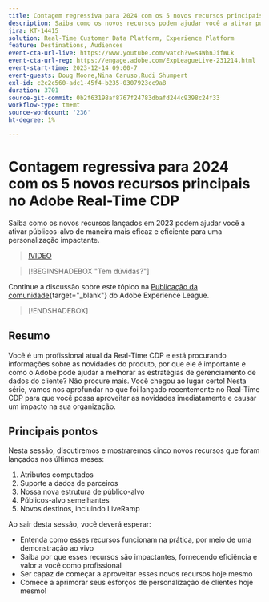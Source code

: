 ```yaml
---
title: Contagem regressiva para 2024 com os 5 novos recursos principais no Adobe Real-Time CDP
description: Saiba como os novos recursos podem ajudar você a ativar públicos-alvo de forma mais eficaz e eficiente para uma personalização impactante.
jira: KT-14415
solution: Real-Time Customer Data Platform, Experience Platform
feature: Destinations, Audiences
event-cta-url-live: https://www.youtube.com/watch?v=s4WhnJifWLk
event-cta-url-reg: https://engage.adobe.com/ExpLeagueLive-231214.html
event-start-time: 2023-12-14 09:00-7
event-guests: Doug Moore,Nina Caruso,Rudi Shumpert
exl-id: c2c2c560-adc1-45f4-b235-0307923cc9a8
duration: 3701
source-git-commit: 0b2f63198af8767f24783dbafd244c9398c24f33
workflow-type: tm+mt
source-wordcount: '236'
ht-degree: 1%

---
```


# Contagem regressiva para 2024 com os 5 novos recursos principais no Adobe Real-Time CDP

Saiba como os novos recursos lançados em 2023 podem ajudar você a ativar públicos-alvo de maneira mais eficaz e eficiente para uma personalização impactante.

>[!VIDEO](https://video.tv.adobe.com/v/3425754/?quality=12&learn=on)

>[!BEGINSHADEBOX &quot;Tem dúvidas?&quot;]

Continue a discussão sobre este tópico na [Publicação da comunidade](https://experienceleaguecommunities.adobe.com/t5/real-time-customer-data-platform/experience-league-live-post-session-discussion-countdown-to-2024/m-p/639558#M14){target="_blank"} do Adobe Experience League.

>[!ENDSHADEBOX]

## Resumo

Você é um profissional atual da Real-Time CDP e está procurando informações sobre as novidades do produto, por que ele é importante e como o Adobe pode ajudar a melhorar as estratégias de gerenciamento de dados do cliente? Não procure mais. Você chegou ao lugar certo! Nesta série, vamos nos aprofundar no que foi lançado recentemente no Real-Time CDP para que você possa aproveitar as novidades imediatamente e causar um impacto na sua organização.

## Principais pontos

Nesta sessão, discutiremos e mostraremos cinco novos recursos que foram lançados nos últimos meses:

1. Atributos computados
2. Suporte a dados de parceiros
3. Nossa nova estrutura de público-alvo
4. Públicos-alvo semelhantes
5. Novos destinos, incluindo LiveRamp

Ao sair desta sessão, você deverá esperar:

* Entenda como esses recursos funcionam na prática, por meio de uma demonstração ao vivo
* Saiba por que esses recursos são impactantes, fornecendo eficiência e valor a você como profissional
* Ser capaz de começar a aproveitar esses novos recursos hoje mesmo
* Comece a aprimorar seus esforços de personalização de clientes hoje mesmo!

